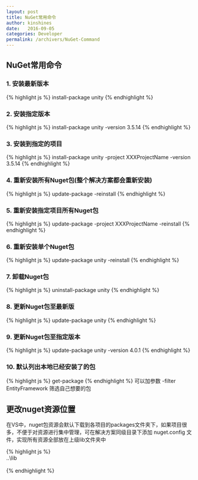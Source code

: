 ```yaml
---
layout: post
title: NuGet常用命令
author: kinshines
date:   2016-09-05
categories: Developer
permalink: /archivers/NuGet-Command
---
```


## NuGet常用命令

### 1. 安装最新版本
{% highlight js %}
install-package unity
{% endhighlight %}
### 2. 安装指定版本
{% highlight js %}
install-package unity -version 3.5.14
{% endhighlight %}
### 3. 安装到指定的项目
{% highlight js %}
install-package unity -project XXXProjectName -version 3.5.14
{% endhighlight %}
### 4. 重新安装所有Nuget包(整个解决方案都会重新安装)
{% highlight js %}
update-package -reinstall
{% endhighlight %}
### 5. 重新安装指定项目所有Nuget包
{% highlight js %}
update-package -project XXXProjectName -reinstall
{% endhighlight %}
### 6. 重新安装单个Nuget包
{% highlight js %}
update-package unity -reinstall
{% endhighlight %}
### 7. 卸载Nuget包
{% highlight js %}
uninstall-package unity
{% endhighlight %}
### 8. 更新Nuget包至最新版
{% highlight js %}
update-package unity
{% endhighlight %}
### 9. 更新Nuget包至指定版本
{% highlight js %}
update-package unity -version 4.0.1
{% endhighlight %}
### 10. 默认列出本地已经安装了的包
{% highlight js %}
get-package
{% endhighlight %}
可以加参数 -filter EntityFramework 筛选自己想要的包

## 更改nuget资源位置
<p class="lead">在VS中，nuget包资源会默认下载到各项目的packages文件夹下，如果项目很多，不便于对资源进行集中管理，可在解决方案同级目录下添加 nuget.config 文件，实现所有资源全部放在上级lib文件夹中</p>

{% highlight js %}
<settings>  
<repositoryPath>..\lib</repositoryPath>  
</settings>  
{% endhighlight %}
